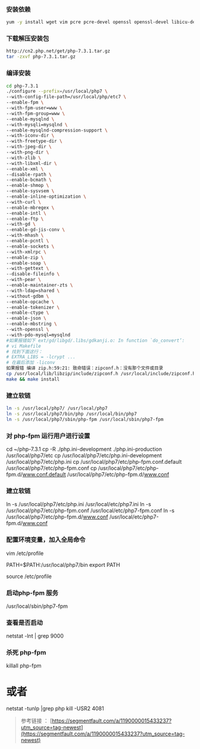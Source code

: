 ### 安装依赖
```bash
yum -y install wget vim pcre pcre-devel openssl openssl-devel libicu-devel gcc gcc-c++ autoconf libjpeg libjpeg-devel libpng libpng-devel freetype freetype-devel libxml2 libxml2-devel zlib zlib-devel glibc glibc-devel glib2 glib2-devel ncurses ncurses-devel curl curl-devel krb5-devel libidn libidn-devel openldap openldap-devel nss_ldap jemalloc-devel cmake boost-devel bison automake libevent libevent-devel gd gd-devel libtool* libmcrypt libmcrypt-devel mcrypt mhash libxslt libxslt-devel readline readline-devel gmp gmp-devel libcurl libcurl-devel openjpeg-devel
```

### 下载解压安装包
```bash
http://cn2.php.net/get/php-7.3.1.tar.gz
tar -zxvf php-7.3.1.tar.gz
```

### 编译安装
```bash
cd php-7.3.1
./configure --prefix=/usr/local/php7 \
--with-config-file-path=/usr/local/php/etc7 \
--enable-fpm \
--with-fpm-user=www \
--with-fpm-group=www \
--enable-mysqlnd \
--with-mysqli=mysqlnd \
--enable-mysqlnd-compression-support \
--with-iconv-dir \
--with-freetype-dir \
--with-jpeg-dir \
--with-png-dir \
--with-zlib \
--with-libxml-dir \
--enable-xml \
--disable-rpath \
--enable-bcmath \
--enable-shmop \
--enable-sysvsem \
--enable-inline-optimization \
--with-curl \
--enable-mbregex \
--enable-intl \
--enable-ftp \
--with-gd \
--enable-gd-jis-conv \
--with-mhash \
--enable-pcntl \
--enable-sockets \
--with-xmlrpc \
--enable-zip \
--enable-soap \
--with-gettext \
--disable-fileinfo \
--with-pear \
--enable-maintainer-zts \
--with-ldap=shared \
--without-gdbm \
--enable-opcache \
--enable-tokenizer \
--enable-ctype \
--enable-json \
--enable-mbstring \
--with-openssl \
--with-pdo-mysql=mysqlnd
#如果报错如下 ext/gd/libgd/.libs/gdkanji.o: In function `do_convert’:
# vi Makefile
# 找到下面这行：
# EXTRA_LIBS = -lcrypt ...
# 在最后添加 -liconv
如果报错 编译 zip.h:59:21: 致命错误：zipconf.h：没有那个文件或目录
cp /usr/local/lib/libzip/include/zipconf.h /usr/local/include/zipconf.h
make && make install
```
### 建立软链
```bash
ln -s /usr/local/php7/ /usr/local/php7
ln -s /usr/local/php7/bin/php /usr/local/bin/php7
ln -s /usr/local/php7/sbin/php-fpm /usr/local/sbin/php7-fpm
```

### 对 php-fpm 运行用户进行设置
cd ~/php-7.3.1
cp -R ./php.ini-development ./php.ini-production /usr/local/php7/etc
cp /usr/local/php7/etc/php.ini-development /usr/local/php7/etc/php.ini
cp /usr/local/php7/etc/php-fpm.conf.default /usr/local/php7/etc/php-fpm.conf
cp /usr/local/php7/etc/php-fpm.d/www.conf.default /usr/local/php7/etc/php-fpm.d/www.conf
### 建立软链
ln -s /usr/local/php7/etc/php.ini /usr/local/etc/php7.ini
ln -s /usr/local/php7/etc/php-fpm.conf /usr/local/etc/php7-fpm.conf
ln -s /usr/local/php7/etc/php-fpm.d/www.conf /usr/local/etc/php7-fpm.d/www.conf
### 配置环境变量，加入全局命令
vim /etc/profile

PATH=$PATH:/usr/local/php7/bin
export PATH

source /etc/profile

### 启动php-fpm 服务
/usr/local/sbin/php7-fpm

### 查看是否启动
netstat -lnt | grep 9000

### 杀死 php-fpm
killall php-fpm
# 或者
netstat -tunlp |grep php
kill -USR2 4081

> 参考链接 ： [https://segmentfault.com/a/1190000015433237?utm_source=tag-newest](https://segmentfault.com/a/1190000015433237?utm_source=tag-newest)
